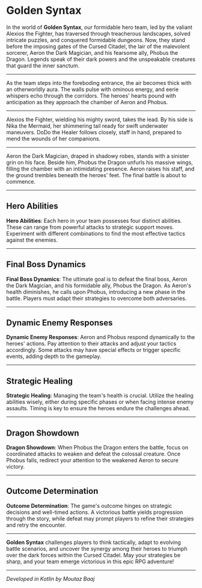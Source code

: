 
# Golden Syntax

In the world of **Golden Syntax**, our formidable hero team, led by the valiant Alexios the Fighter, has traversed through treacherous landscapes, solved intricate puzzles, and conquered formidable dungeons. Now, they stand before the imposing gates of the Cursed Citadel, the lair of the malevolent sorcerer, Aeron the Dark Magician, and his fearsome ally, Phobus the Dragon. Legends speak of their dark powers and the unspeakable creatures that guard the inner sanctum.

--------------------------------

As the team steps into the foreboding entrance, the air becomes thick with an otherworldly aura. The walls pulse with ominous energy, and eerie whispers echo through the corridors. The heroes' hearts pound with anticipation as they approach the chamber of Aeron and Phobus.

--------------------------------

Alexios the Fighter, wielding his mighty sword, takes the lead. By his side is Nika the Mermaid, her shimmering tail ready for swift underwater maneuvers. DoDo the Healer follows closely, staff in hand, prepared to mend the wounds of her companions.

--------------------------------

Aeron the Dark Magician, draped in shadowy robes, stands with a sinister grin on his face. Beside him, Phobus the Dragon unfurls his massive wings, filling the chamber with an intimidating presence. Aeron raises his staff, and the ground trembles beneath the heroes' feet. The final battle is about to commence.

--------------------------------

## Hero Abilities

**Hero Abilities**: Each hero in your team possesses four distinct abilities. These can range from powerful attacks to strategic support moves. Experiment with different combinations to find the most effective tactics against the enemies.

---

## Final Boss Dynamics

**Final Boss Dynamics**: The ultimate goal is to defeat the final boss, Aeron the Dark Magician, and his formidable ally, Phobus the Dragon. As Aeron's health diminishes, he calls upon Phobus, introducing a new phase in the battle. Players must adapt their strategies to overcome both adversaries.

---

## Dynamic Enemy Responses

**Dynamic Enemy Responses**: Aeron and Phobus respond dynamically to the heroes' actions. Pay attention to their attacks and adjust your tactics accordingly. Some attacks may have special effects or trigger specific events, adding depth to the gameplay.

---

## Strategic Healing

**Strategic Healing**: Managing the team's health is crucial. Utilize the healing abilities wisely, either during specific phases or when facing intense enemy assaults. Timing is key to ensure the heroes endure the challenges ahead.

---

## Dragon Showdown

**Dragon Showdown**: When Phobus the Dragon enters the battle, focus on coordinated attacks to weaken and defeat the colossal creature. Once Phobus falls, redirect your attention to the weakened Aeron to secure victory.

---

## Outcome Determination

**Outcome Determination**: The game's outcome hinges on strategic decisions and well-timed actions. A victorious battle yields progression through the story, while defeat may prompt players to refine their strategies and retry the encounter.

---

**Golden Syntax** challenges players to think tactically, adapt to evolving battle scenarios, and uncover the synergy among their heroes to triumph over the dark forces within the Cursed Citadel. May your strategies be sharp, and your team emerge victorious in this epic RPG adventure!

---

*Developed in Kotlin by Moutaz Baaj*
